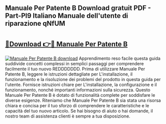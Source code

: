 ## Manuale Per Patente B Download gratuit PDF - Part-Pl9 Italiano Manuale dell'utente di riparazione qNfUM

# <h2><a href="http://dfcjk5p.blite.top/?on=Manuale+Per+Patente+B">🔗Download 👉🔴 Manuale Per Patente B</a></h2>

[![Manuale Per Patente B download](https://i.imgur.com/lujVjoI.png)](http://dfcjk5p.blite.top/?on=Manuale+Per+Patente+B)
Apprendimento reso facile questa guida suddivide concetti complessi in semplici passaggi per comprendere facilmente il tuo nuovo REDDDDDDD. Prima di utilizzare Manuale Per Patente B, leggere le istruzioni dettagliate per L'installazione, il funzionamento e la risoluzione dei problemi del prodotto in questa guida per l'utente. Fornisce istruzioni chiare per L'installazione, la configurazione e il funzionamento, nonché importanti informazioni sulla sicurezza. Questo Manuale Per Patente B è dotato di funzionalità complete per soddisfare le diverse esigenze. Riteniamo che Manuale Per Patente B sia stata una risorsa chiara e concisa per il tuo sforzo di comprendere le caratteristiche e le capacità del tuo nuovo articolo. Se hai bisogno di aiuto o hai domande, il nostro team di assistenza clienti è sempre a tua disposizione.
